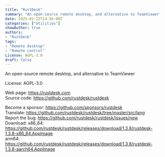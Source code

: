 ```yaml
---
title: "RustDesk"
summary: "An open-source remote desktop, and alternative to TeamViewer"
date: 2025-02-22T14:56:00Z
categories: ["Utilities"]
showAuthor: true
authors:
- "RustDesk"
tags: 
- "Remote desktop"
- "Remote control"
License: AGPL-3.0
draft: false
---
```


An open-source remote desktop, and alternative to TeamViewer

License: AGPL-3.0

Web page: <https://rustdesk.com>  
Source code: <https://github.com/rustdesk/rustdesk>

Become a sponsor: <https://github.com/sponsors/rustdesk>  
Translate: <https://github.com/rustdesk/rustdesk/tree/master/src/lang>  
Report the bug: <https://github.com/rustdesk/rustdesk/issues/new>  
Download:   x86_64: <https://github.com/rustdesk/rustdesk/releases/download/1.3.8/rustdesk-1.3.8-x86_64.AppImage>  
            arm64: <https://github.com/rustdesk/rustdesk/releases/download/1.3.8/rustdesk-1.3.8-aarch64.AppImage>

